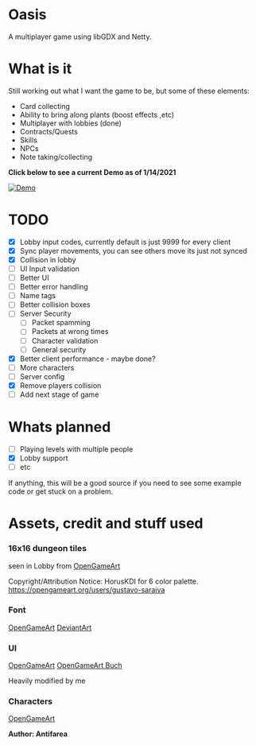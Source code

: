 # Oasis
A multiplayer game using libGDX and Netty.

# What is it
Still working out what I want the game to be, but some of these elements:

- Card collecting
- Ability to bring along plants (boost effects ,etc)
- Multiplayer with lobbies (done)
- Contracts/Quests
- Skills
- NPCs
- Note taking/collecting

**Click below to see a current Demo as of 1/14/2021**

[![Demo](http://img.youtube.com/vi/rhNCpIIdMwg/0.jpg)](http://www.youtube.com/watch?v=rhNCpIIdMwg "Multiplayer Game Demo")
  
# TODO

- [x] Lobby input codes, currently default is just 9999 for every client
- [x] Sync player movements, you can see others move its just not synced
- [x] Collision in lobby
- [ ] UI Input validation
- [ ] Better UI
- [ ] Better error handling
- [ ] Name tags
- [ ] Better collision boxes
- [ ] Server Security
  - [ ] Packet spamming
  - [ ] Packets at wrong times
  - [ ] Character validation
  - [ ] General security
- [x] Better client performance - maybe done?
- [ ] More characters
- [ ] Server config
- [x] Remove players collision
- [ ] Add next stage of game
  
# Whats planned
 - [ ] Playing levels with multiple people
 - [x] Lobby support
 - [ ] etc

If anything, this will be a good source if you need to see some example code or get stuck on a problem.

# Assets, credit and stuff used
### 16x16 dungeon tiles 
seen in Lobby from [OpenGameArt](https://opengameart.org/content/dungeon-tileset-16x16-in-6-color)

Copyright/Attribution Notice: 
HorusKDI for 6 color palette.
https://opengameart.org/users/gustavo-saraiva

### Font
[OpenGameArt](https://opengameart.org/content/pixel-fonts-by-pix3m)
[DeviantArt](http://pix3m.deviantart.com/art/Bitmap-font-Alagard-381110713)

### UI
[OpenGameArt](https://opengameart.org/content/sci-fi-user-interface-elements)
[OpenGameArt Buch](https://opengameart.org/users/buch)

Heavily modified by me 


### Characters
[OpenGameArt](https://opengameart.org/content/antifareas-rpg-sprite-set-1-enlarged-w-transparent-background-fixed)

**Author: Antifarea**
